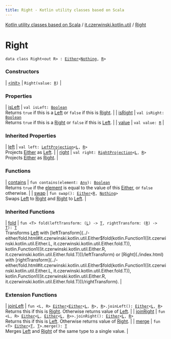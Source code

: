 ```yaml
---
title: Right - Kotlin utility classes based on Scala
---
```


[Kotlin utility classes based on Scala](../../index.html) / [it.czerwinski.kotlin.util](../index.html) / [Right](./index.html)

# Right

`data class Right<out R> : `[`Either`](../-either/index.html)`<`[`Nothing`](https://kotlinlang.org/api/latest/jvm/stdlib/kotlin/-nothing/index.html)`, `[`R`](index.html#R)`>`

### Constructors

| [&lt;init&gt;](-init-.html) | `Right(value: `[`R`](index.html#R)`)` |

### Properties

| [isLeft](is-left.html) | `val isLeft: `[`Boolean`](https://kotlinlang.org/api/latest/jvm/stdlib/kotlin/-boolean/index.html)<br>Returns `true` if this is a [Left](../-left/index.html) or `false` if this is [Right](./index.html). |
| [isRight](is-right.html) | `val isRight: `[`Boolean`](https://kotlinlang.org/api/latest/jvm/stdlib/kotlin/-boolean/index.html)<br>Returns `true` if this is a [Right](./index.html) or `false` if this is [Left](../-left/index.html). |
| [value](value.html) | `val value: `[`R`](index.html#R) |

### Inherited Properties

| [left](../-either/left.html) | `val left: `[`LeftProjection`](../-left-projection/index.html)`<`[`L`](../-either/index.html#L)`, `[`R`](../-either/index.html#R)`>`<br>Projects [Either](../-either/index.html) as [Left](../-left/index.html). |
| [right](../-either/right.html) | `val right: `[`RightProjection`](../-right-projection/index.html)`<`[`L`](../-either/index.html#L)`, `[`R`](../-either/index.html#R)`>`<br>Projects [Either](../-either/index.html) as [Right](./index.html). |

### Functions

| [contains](contains.html) | `fun contains(element: `[`Any`](https://kotlinlang.org/api/latest/jvm/stdlib/kotlin/-any/index.html)`): `[`Boolean`](https://kotlinlang.org/api/latest/jvm/stdlib/kotlin/-boolean/index.html)<br>Returns `true` if the [element](../-either/contains.html#it.czerwinski.kotlin.util.Either$contains(kotlin.Any)/element) is equal to the value of this [Either](../-either/index.html), or `false` otherwise. |
| [swap](swap.html) | `fun swap(): `[`Either`](../-either/index.html)`<`[`R`](index.html#R)`, `[`Nothing`](https://kotlinlang.org/api/latest/jvm/stdlib/kotlin/-nothing/index.html)`>`<br>Swaps [Left](../-left/index.html) to [Right](./index.html) and [Right](./index.html) to [Left](../-left/index.html). |

### Inherited Functions

| [fold](../-either/fold.html) | `fun <T> fold(leftTransform: (`[`L`](../-either/index.html#L)`) -> `[`T`](../-either/fold.html#T)`, rightTransform: (`[`R`](../-either/index.html#R)`) -> `[`T`](../-either/fold.html#T)`): `[`T`](../-either/fold.html#T)<br>Transforms [Left](../-left/index.html) with [leftTransform](../-either/fold.html#it.czerwinski.kotlin.util.Either$fold(kotlin.Function1((it.czerwinski.kotlin.util.Either.L, it.czerwinski.kotlin.util.Either.fold.T)), kotlin.Function1((it.czerwinski.kotlin.util.Either.R, it.czerwinski.kotlin.util.Either.fold.T)))/leftTransform) or [Right](./index.html) with [rightTransform](../-either/fold.html#it.czerwinski.kotlin.util.Either$fold(kotlin.Function1((it.czerwinski.kotlin.util.Either.L, it.czerwinski.kotlin.util.Either.fold.T)), kotlin.Function1((it.czerwinski.kotlin.util.Either.R, it.czerwinski.kotlin.util.Either.fold.T)))/rightTransform). |

### Extension Functions

| [joinLeft](../join-left.html) | `fun <L, R> `[`Either`](../-either/index.html)`<`[`Either`](../-either/index.html)`<`[`L`](../join-left.html#L)`, `[`R`](../join-left.html#R)`>, `[`R`](../join-left.html#R)`>.joinLeft(): `[`Either`](../-either/index.html)`<`[`L`](../join-left.html#L)`, `[`R`](../join-left.html#R)`>`<br>Returns this if this is [Right](./index.html). Otherwise returns value of [Left](../-left/index.html). |
| [joinRight](../join-right.html) | `fun <L, R> `[`Either`](../-either/index.html)`<`[`L`](../join-right.html#L)`, `[`Either`](../-either/index.html)`<`[`L`](../join-right.html#L)`, `[`R`](../join-right.html#R)`>>.joinRight(): `[`Either`](../-either/index.html)`<`[`L`](../join-right.html#L)`, `[`R`](../join-right.html#R)`>`<br>Returns this if this is [Left](../-left/index.html). Otherwise returns value of [Right](./index.html). |
| [merge](../merge.html) | `fun <T> `[`Either`](../-either/index.html)`<`[`T`](../merge.html#T)`, `[`T`](../merge.html#T)`>.merge(): `[`T`](../merge.html#T)<br>Merges [Left](../-left/index.html) and [Right](./index.html) of the same type to a single value. |

